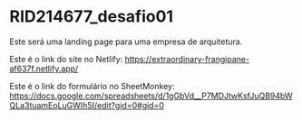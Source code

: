 # RID214677_desafio01
Este será uma landing page para uma empresa de arquitetura.

Este é o link do site no Netlify: https://extraordinary-frangipane-af637f.netlify.app/

Este é o link do formulário no SheetMonkey: https://docs.google.com/spreadsheets/d/1gGbVd__P7MDJtwKsfJuQB94bWQLa3tuamEoLuGWIh5I/edit?gid=0#gid=0

